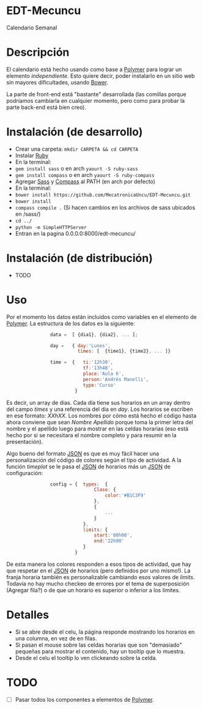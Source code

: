 EDT-Mecuncu
===========

Calendario Semanal

Descripción
=================

El calendario está hecho usando como base a [Polymer](https://www.polymer-project.org/) para lograr un elemento
_independiente_. Esto quiere decir, poder instalarlo en un sitio web sin mayores dificultades, usando [Bower](bower.io).

La parte de front-end está "bastante" desarrollada (las comillas porque podríamos cambiarla en cualquier momento, pero como para
probar la parte back-end está bien creo).

Instalación (de desarrollo)
================

 - Crear una carpeta: ```mkdir CARPETA && cd CARPETA```
 - Instalar [Ruby](https://www.ruby-lang.org/es/downloads/)
 - En la terminal:
  - ```gem install sass``` o en arch ```yaourt -S ruby-sass```
  - ```gem install compass``` o en arch ```yaourt -S ruby-compass```
 - Agregar [Sass](sass-lang.com/) y [Compass](compass-style.org/) al PATH (en arch por defecto)
 - En la terminal:
  - ```bower install https://github.com/MecatronicaUncu/EDT-Mecuncu.git```
  - ```bower install```
  - ```compass compile .``` (Si hacen cambios en los archivos de sass ubicados en /sass/)
  - ```cd ../```
  - ```python -m SimpleHTTPServer```
 - Entran en la pagina 0.0.0.0:8000/edt-mecuncu/
 
Instalación (de distribución)
=================

 - TODO
		
Uso
=================

Por el momento los datos están incluidos como variables en el elemento de [Polymer](https://www.polymer-project.org/).
La estructura de los datos es la siguiente:

```javascript
				data = 	[ {dia1}, {dia2}, ... ];

                day = 	{ day:'Lunes',
                  		  times: [	{time1}, {time2}, ... ]}

			    time = 	{	ti:'12h30',
                          	tf:'13h48',
                          	place:'Aula 6',
                          	person:'Andrés Manelli',
                          	type:'Curso'
                         }
```

Es decir, un array de dias. Cada día tiene sus horarios en un array dentro del campo _times_ y una referencia del dia en _day_.
Los horarios se escriben en ese formato: _XXhXX_. Los nombres por cómo está hecho el código hasta ahora conviene que sean _Nombre Apellido_
porque toma la primer letra del nombre y el apellido luego para mostrar en las celdas horarias (eso está hecho por si se necesitara el nombre completo
y para resumir en la presentación).

Algo bueno del formato [JSON](http://json.org/) es que es muy fácil hacer una personalización del código de colores según el tipo de actividad.
A la función _timeplot_ se le pasa el [JSON](http://json.org/) de horarios más un [JSON](http://json.org/) de configuración:

```javascript
				config = {	types:	{
								Clase: {
									color:'#B1C3F9'
								},
								{
									...
								}
							},
							limits:	{
								start:'08h00',
								end:'22h00'
							}
						 }
```

De esta manera los colores responden a esos tipos de actividad, que hay que respetar en el [JSON](http://json.org/) de horarios (pero definidos por uno mismo!).
La franja horaria también es personalizable cambiando esos valores de _limits_. Todavía no hay mucho checkeo de errores por el tema de superposición (Agregar fila?) 
o de que un horario es superior o inferior a los límites.

Detalles
===========

 - Si se abre desde el celu, la página responde mostrando los horarios en una columna, en vez de en filas.
 - Si pasan el mouse sobre las celdas horarias que son "demasiado" pequeñas para mostrar el contenido, hay un tooltip que lo muestra.
 - Desde el celu el tooltip lo ven clickeando sobre la celda.
 
TODO
============

 - [ ] Pasar todos los componentes a elementos de [Polymer](https://www.polymer-project.org/). 
